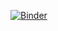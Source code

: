 [![Binder](https://mybinder.org/badge_logo.svg)](https://mybinder.org/v2/gh/TheNewExperience/Projekt3SIWB/main?filepath=Projekt3.ipynb)
